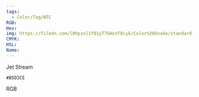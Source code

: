 ```yaml
---
tags:
  - Color/Tag/NTC
RGB:
Hex:
img: https://filedn.com/l0hpzxl1f01yT7GHxtF8cyk/Color%20Snake/standard_csv_to_svg/%23/B5D2CE.svg
CMYK:
HSL:
Name:
---
```

Jet Stream
```palette
#B5D2CE
```
RGB
